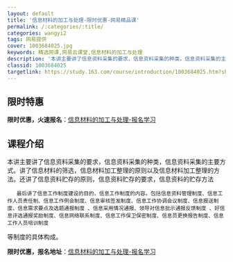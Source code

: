 ```yaml
---
layout: default
title: '信息材料的加工与处理-限时优惠-网易精品课'
permalink: /:categories/:title/
categories: wangyi2
tags: 网易提供
cover: 1003684025.jpg
keywords: 精选网课,网易云课堂,信息材料的加工与处理
description: '本讲主要讲了信息资料采集的要求，信息资料采集的种类，信息资料采集的主要方式。讲了信息材料的筛选，信息材料加工整理的原则以'
classid: 1003684025
targetlink: https://study.163.com/course/introduction/1003684025.htm?share=1&shareId=1025206652&utm_campaign=share&utm_medium=iphoneShare&utm_source=&utm_u=1025206652
---
```


## 限时特惠

**限时优惠，火速报名**：[信息材料的加工与处理-报名学习](https://study.163.com/course/introduction/1003684025.htm?share=1&shareId=1025206652&utm_campaign=share&utm_medium=iphoneShare&utm_source=&utm_u=1025206652)

## 课程介绍

本讲主要讲了信息资料采集的要求，信息资料采集的种类，信息资料采集的主要方式。讲了信息材料的筛选，信息材料加工整理的原则以及信息材料加工整理的方法。还讲了信息资料贮存的原则，信息资料贮存的要求，信息资料的贮存方法

       最后讲了信息工作制度建设的目的，信息工作制度的内容。包括信息资料管理制度、信息工作人员责任制、信息工作例会制度、信息审核签发制度、信息工作协调会议制度、信息报送制度、信息需求要点及选题通报制度 、信息采用情况通报、领导对信息批示通报反馈制度 、好信息评选通报奖励制度、信息网络联系制度、信息工作保卫保密制度、信息员更换报告制度、信息工作人员培训制度

等制度的具体构成。

**限时优惠，报名地址**：[信息材料的加工与处理-报名学习](https://study.163.com/course/introduction/1003684025.htm?share=1&shareId=1025206652&utm_campaign=share&utm_medium=iphoneShare&utm_source=&utm_u=1025206652)

